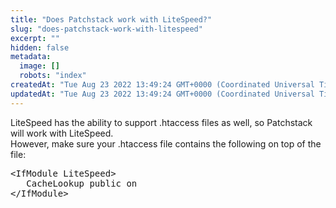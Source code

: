 ```yaml
---
title: "Does Patchstack work with LiteSpeed?"
slug: "does-patchstack-work-with-litespeed"
excerpt: ""
hidden: false
metadata: 
  image: []
  robots: "index"
createdAt: "Tue Aug 23 2022 13:49:24 GMT+0000 (Coordinated Universal Time)"
updatedAt: "Tue Aug 23 2022 13:49:24 GMT+0000 (Coordinated Universal Time)"
---
```

LiteSpeed has the ability to support .htaccess files as well, so Patchstack will work with LiteSpeed.  
However, make sure your .htaccess file contains the following on top of the file:

<pre>
&lt;IfModule LiteSpeed&gt;
   CacheLookup public on
&lt;/IfModule&gt;
</pre>
